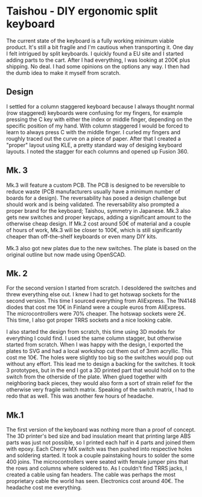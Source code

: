 # Taishou - DIY ergonomic split keyboard
The current state of the keyboard is a fully working minimum viable product. It's still a bit fragile and I'm cautious when transporting it. 
One day I felt intrigued by split keyboards. I quickly found a EU site and I started adding parts to the cart. After I had everything, I was looking at 200€ plus shipping. No deal. I had some opinions on the options any way. I then had the dumb idea to make it myself from scratch. 

## Design
I settled for a column staggered keyboard because I always thought normal (row staggered) keyboards were confusing for my fingers, for example pressing the C key with either the index or middle finger, depending on the specific position of my hand. With column staggered I would be forced to learn to always press C with the middle finger. I curled my fingers and roughly traced out the curve on a piece of paper. After that I created a "proper" layout using KLE, a pretty standard way of desiging keyboard layouts. I noted the stagger for each columns and opened up Fusion 360.

## Mk. 3
Mk.3 will feature a custom PCB. The PCB is designed to be reversible to reduce waste (PCB manufacturers usually have a minimum number of boards for a design). The reversability has posed a design challenge but should work and is being validated. The reversability also prompted a proper brand for the keyboard; Taishou, symmetry in Japanese. Mk.3 also gets new switches and proper keycaps, adding a significant amount to the otherwise cheap design. If Mk.2 cost around 50€ of material and a couple of hours of work, Mk.3 will be closer to 100€, which is still significantly cheaper than off-the-shelf keyboards or even many DIY kits.

Mk.3 also got new plates due to the new switches. The plate is based on the original outline but now made using OpenSCAD.

## Mk. 2
For the second version I started from scratch. I desoldered the switches and threw everything else out. I knew I had to get hotswap sockets for the second version. This time I sourced everything from AliExpress. The 1N4148 diodes that cost me 10€ in Finland were a couple euros from AliExpress. The microcontrollers were 70% cheaper. The hotswap sockets were 2€. This time, I also got proper TRRS sockets and a nice looking cable.

I also started the design from scratch, this time using 3D models for everything I could find. I used the same column stagger, but otherwise started from scratch. When I was happy with the design, I exported the plates to SVG and had a local workshop cut them out of 3mm acryllic. This cost me 10€. The holes were slightly too big so the switches would pop out without any effort. This lead me to design a backing for the switches. It took 3 prototypes, but in the end I got a 3D printed part that would hold on to the switch from the otherside of the plate. When glued together with neighboring back pieces, they would also form a sort of strain relief for the otherwise very fragile switch matrix. Speaking of the switch matrix, I had to redo that as well. This was another few hours of headache. 

## Mk.1
The first version of the keyboard was nothing more than a proof of concept. The 3D printer's bed size and bad insulation meant that printing large ABS parts was just not possible, so I printed each half in 4 parts and joined them with epoxy. Each Cherry MX switch was then pushed into respective holes and soldering started. It took a couple painstaking hours to solder the some 400 joins. The microcontrollers were seated with female jumper pins that the rows and columns where soldered to. As I couldn't find TRRS jacks, I created a cable using fan headers. The cable was perhaps the most proprietary cable the world has seen. Electronics cost around 40€. The headache cost me everything.
